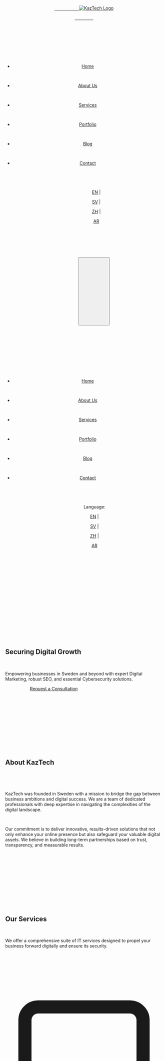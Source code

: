 

<html lang="en" id="html-tag"> <head>

    <meta charset="UTF-8">

    <meta name="viewport" content="width=device-width, initial-scale=1.0">

    <title data-translate="pageTitle">KazTech - Securing Digital Growth</title>

    <meta name="description" content="KazTech is a Sweden-based IT company specializing in Digital Marketing, SEO, and Cybersecurity Services. We help businesses strengthen their online presence and protect their digital assets.">

    <meta name="keywords" content="IT company Sweden, Digital Marketing Malmö, SEO Sweden, Cybersecurity Sweden, KazTech, Online Presence, Digital Assets, Malmö IT">



    <link rel="icon" href="favicon.ico" type="image/x-icon">

    <link rel="preconnect" href="https://fonts.googleapis.com">

    <link rel="preconnect" href="https://fonts.gstatic.com" crossorigin>

    <link href="https://fonts.googleapis.com/css2?family=Inter:wght@400;500;700&family=Roboto:wght@400;700&family=Montserrat:wght@500;700&display=swap" rel="stylesheet">

    <link href="https://fonts.googleapis.com/css2?family=Noto+Kufi+Arabic:wght@400;700&display=swap" rel="stylesheet">

    <link href="https://fonts.googleapis.com/css2?family=Noto+Sans+SC:wght@400;700&display=swap" rel="stylesheet">





    <script src="https://cdn.tailwindcss.com"></script>



    <script>

      tailwind.config = {

        theme: {

          extend: {

            fontFamily: {

              sans: ['Inter', 'sans-serif'],

              roboto: ['Roboto', 'sans-serif'],

              montserrat: ['Montserrat', 'sans-serif'],

              arabic: ['Noto Kufi Arabic', 'sans-serif'], // Added Arabic font

              chinese: ['Noto Sans SC', 'sans-serif'], // Added Chinese font

            },

            colors: {

              primary: '#007bff',

              secondary: '#6c757d',

              light: '#f8f9fa',

              dark: '#343a40',

            }

          }

        }

      }

    </script>



    <style>

        body {

            font-family: 'Inter', sans-serif;

        }

        /* Apply specific fonts for different languages */

        html[lang="ar"] body { font-family: 'Noto Kufi Arabic', sans-serif; }

        html[lang="zh"] body { font-family: 'Noto Sans SC', sans-serif; }

        html[lang="sv"] body { font-family: 'Inter', sans-serif; } /* Or specific Swedish font */

        html[lang="en"] body { font-family: 'Inter', sans-serif; }





        .hero-section {

             background: linear-gradient(rgba(0, 0, 0, 0.5), rgba(0, 0, 0, 0.5)), url('https://placehold.co/1920x1080/cccccc/666666?text=Hero+Background') no-repeat center center;

             background-size: cover;

        }

        .nav-links {

            transition: max-height 0.3s ease-out;

        }

        /* Updated style for active language link */

        .language-switcher a.active {

            font-weight: 700; /* Bolder */

            color: #007bff; /* Primary color */

            text-decoration: none; /* No underline */

        }

        /* Basic RTL adjustments */

        html[dir="rtl"] .logo { /* Example: Adjust logo position if needed */

            /* margin-left: auto; */

            /* margin-right: 0; */

        }

         html[dir="rtl"] .language-switcher {

             /* Adjust spacing if needed */

             margin-left: 0;

             margin-right: auto; /* Push to the left in RTL */

             padding-left: 0;

             padding-right: 1rem; /* Add padding to the right */

             border-left: none;

             border-right: 1px solid #e5e7eb; /* Add border to the right */

         }

         html[dir="rtl"] .mobile-menu-toggle {

             /* Adjust if needed */

         }

          html[dir="rtl"] .language-switcher span {

              margin-left: 0.5rem; /* Add space after label in RTL */

              margin-right: 0;

          }



    </style>



</head>

<body class="bg-white text-gray-800">



    <header class="bg-white shadow-md sticky top-0 z-50">

        <div class="container mx-auto px-4 py-4 flex justify-between items-center">

            <div class="logo">

                <a href="#home">

                    <img src="https://placehold.co/150x50/007bff/ffffff?text=KazTech" alt="KazTech Logo" class="h-10">

                </a>

            </div>



            <nav class="hidden md:flex items-center space-x-4">

                <ul class="flex space-x-4">

                    <li><a href="#home" class="text-gray-600 hover:text-primary rounded px-3 py-2" data-translate="navHome">Home</a></li>

                    <li><a href="#about" class="text-gray-600 hover:text-primary rounded px-3 py-2" data-translate="navAbout">About Us</a></li>

                    <li><a href="#services" class="text-gray-600 hover:text-primary rounded px-3 py-2" data-translate="navServices">Services</a></li>

                    <li><a href="#portfolio" class="text-gray-600 hover:text-primary rounded px-3 py-2" data-translate="navPortfolio">Portfolio</a></li>

                    <li><a href="#blog" class="text-gray-600 hover:text-primary rounded px-3 py-2" data-translate="navBlog">Blog</a></li>

                    <li><a href="#contact" class="text-gray-600 hover:text-primary rounded px-3 py-2" data-translate="navContact">Contact</a></li>

                </ul>

                <div class="language-switcher text-sm ml-4 border-l pl-4">

                    <a href="#" data-lang="en" class="text-gray-500 hover:text-primary px-1 active">EN</a> |

                    <a href="#" data-lang="sv" class="text-gray-500 hover:text-primary px-1">SV</a> |

                    <a href="#" data-lang="zh" class="text-gray-500 hover:text-primary px-1">ZH</a> |

                    <a href="#" data-lang="ar" class="text-gray-500 hover:text-primary px-1">AR</a>

                </div>

            </nav>



            <div class="md:hidden">

                <button id="mobile-menu-button" class="text-gray-600 hover:text-primary focus:outline-none">

                    <svg class="w-6 h-6" fill="none" stroke="currentColor" viewBox="0 0 24 24" xmlns="http://www.w3.org/2000/svg">

                        <path stroke-linecap="round" stroke-linejoin="round" stroke-width="2" d="M4 6h16M4 12h16m-7 6h7"></path>

                    </svg>

                </button>

            </div>

        </div>



        <div id="mobile-menu" class="md:hidden hidden bg-white border-t">

             <ul class="nav-links flex flex-col px-4 py-2">

                 <li><a href="#home" class="block text-gray-600 hover:text-primary rounded px-3 py-2" data-translate="navHomeMobile">Home</a></li>

                 <li><a href="#about" class="block text-gray-600 hover:text-primary rounded px-3 py-2" data-translate="navAboutMobile">About Us</a></li>

                 <li><a href="#services" class="block text-gray-600 hover:text-primary rounded px-3 py-2" data-translate="navServicesMobile">Services</a></li>

                 <li><a href="#portfolio" class="block text-gray-600 hover:text-primary rounded px-3 py-2" data-translate="navPortfolioMobile">Portfolio</a></li>

                 <li><a href="#blog" class="block text-gray-600 hover:text-primary rounded px-3 py-2" data-translate="navBlogMobile">Blog</a></li>

                 <li><a href="#contact" class="block text-gray-600 hover:text-primary rounded px-3 py-2" data-translate="navContactMobile">Contact</a></li>

            </ul>

             <div class="language-switcher text-sm px-4 pb-4 pt-2 border-t mt-2">

                 <span class="font-semibold mr-2" data-translate="navLanguageMobile">Language:</span>

                 <a href="#" data-lang="en" class="text-gray-500 hover:text-primary px-1 active">EN</a> |

                 <a href="#" data-lang="sv" class="text-gray-500 hover:text-primary px-1">SV</a> |

                 <a href="#" data-lang="zh" class="text-gray-500 hover:text-primary px-1">ZH</a> |

                 <a href="#" data-lang="ar" class="text-gray-500 hover:text-primary px-1">AR</a>

             </div>

        </div>

    </header>



    <main>



        <section id="home" class="hero-section text-white py-20 md:py-32">

            <div class="container mx-auto px-4 text-center">

                <div class="hero-content">

                    <h1 class="text-4xl md:text-6xl font-bold mb-4 font-montserrat" data-translate="heroHeadline">Securing Digital Growth</h1>

                    <p class="text-lg md:text-xl mb-8 max-w-3xl mx-auto" data-translate="heroSubheadline">Empowering businesses in Sweden and beyond with expert Digital Marketing, robust SEO, and essential Cybersecurity solutions.</p>

                    <a href="#contact" class="cta-button bg-primary hover:bg-blue-700 text-white font-bold py-3 px-8 rounded-full text-lg transition duration-300" data-translate="heroCTA">Request a Consultation</a>

                </div>

            </div>

        </section>



        <section id="about" class="section py-16 md:py-24">

            <div class="container mx-auto px-4 text-center">

                 <h2 class="text-3xl md:text-4xl font-bold mb-6 font-montserrat" data-translate="aboutTitle">About KazTech</h2>

                <div class="max-w-3xl mx-auto text-gray-600 space-y-4">

                     <p data-translate="aboutPara1">KazTech was founded in Sweden with a mission to bridge the gap between business ambitions and digital success. We are a team of dedicated professionals with deep expertise in navigating the complexities of the digital landscape.</p>

                    <p data-translate="aboutPara2">Our commitment is to deliver innovative, results-driven solutions that not only enhance your online presence but also safeguard your valuable digital assets. We believe in building long-term partnerships based on trust, transparency, and measurable results.</p>

                </div>

            </div>

        </section>



        <section id="services" class="section py-16 md:py-24 bg-light">

            <div class="container mx-auto px-4">

                 <h2 class="text-3xl md:text-4xl font-bold text-center mb-12 font-montserrat" data-translate="servicesTitle">Our Services</h2>

                 <p class="text-center text-gray-600 mb-12 max-w-2xl mx-auto" data-translate="servicesSubTitle">We offer a comprehensive suite of IT services designed to propel your business forward digitally and ensure its security.</p>



                <div class="services-grid grid md:grid-cols-3 gap-8">

                    <div class="service-item bg-white p-8 rounded-lg shadow-md text-center hover:shadow-lg transition duration-300">

                        <div class="mb-4 text-primary">

                            <svg class="w-12 h-12 mx-auto" fill="none" stroke="currentColor" viewBox="0 0 24 24" xmlns="http://www.w3.org/2000/svg"><path stroke-linecap="round" stroke-linejoin="round" stroke-width="2" d="M9.75 17L9 20l-1 1h8l-1-1-.75-3M3 13h18M5 17h14a2 2 0 002-2V5a2 2 0 00-2-2H5a2 2 0 00-2 2v10a2 2 0 002 2z"></path></svg>

                        </div>

                         <h3 class="text-xl font-bold mb-3 font-montserrat" data-translate="service1Title">Digital Marketing</h3>

                        <p class="text-gray-600" data-translate="service1Desc">Crafting tailored digital marketing plans to reach your target audience, build brand awareness, and drive conversions across various online channels.</p>

                    </div>

                     <div class="service-item bg-white p-8 rounded-lg shadow-md text-center hover:shadow-lg transition duration-300">

                         <div class="mb-4 text-primary">

                            <svg class="w-12 h-12 mx-auto" fill="none" stroke="currentColor" viewBox="0 0 24 24" xmlns="http://www.w3.org/2000/svg"><path stroke-linecap="round" stroke-linejoin="round" stroke-width="2" d="M21 21l-6-6m2-5a7 7 0 11-14 0 7 7 0 0114 0z"></path></svg>

                         </div>

                         <h3 class="text-xl font-bold mb-3 font-montserrat" data-translate="service2Title">Search Engine Optimization (SEO)</h3>

                        <p class="text-gray-600" data-translate="service2Desc">Optimizing your website and online content to rank higher in search engine results, increasing organic traffic and visibility.</p>

                    </div>

                     <div class="service-item bg-white p-8 rounded-lg shadow-md text-center hover:shadow-lg transition duration-300">

                         <div class="mb-4 text-primary">

                            <svg class="w-12 h-12 mx-auto" fill="none" stroke="currentColor" viewBox="0 0 24 24" xmlns="http://www.w3.org/2000/svg"><path stroke-linecap="round" stroke-linejoin="round" stroke-width="2" d="M12 15v2m-6 4h12a2 2 0 002-2v-6a2 2 0 00-2-2H6a2 2 0 00-2 2v6a2 2 0 002 2zm10-10V7a4 4 0 00-8 0v4h8z"></path></svg>

                         </div>

                         <h3 class="text-xl font-bold mb-3 font-montserrat" data-translate="service3Title">Cybersecurity Solutions</h3>

                        <p class="text-gray-600" data-translate="service3Desc">Protecting your business from digital threats with robust security measures, risk assessments, and proactive defense strategies.</p>

                    </div>

                </div>

            </div>

        </section>



        <section id="portfolio" class="section py-16 md:py-24">

            <div class="container mx-auto px-4">

                 <h2 class="text-3xl md:text-4xl font-bold text-center mb-12 font-montserrat" data-translate="portfolioTitle">Portfolio & Case Studies</h2>

                <p class="text-center text-gray-600 mb-12 max-w-2xl mx-auto" data-translate="portfolioSubTitle">Discover how we've helped businesses achieve significant digital growth and enhance their security posture.</p>

                <div class="portfolio-grid grid md:grid-cols-2 gap-8">

                    <div class="case-study-item bg-white rounded-lg shadow-md overflow-hidden hover:shadow-lg transition duration-300">

                        <img src="https://placehold.co/600x400/e2e8f0/cbd5e0?text=Case+Study+1" alt="Case Study 1" class="w-full h-48 object-cover">

                        <div class="p-6">

                            <h3 class="text-xl font-bold mb-2 font-montserrat">Case Study: E-commerce SEO Boost</h3>

                            <p class="text-gray-600 mb-4">Challenge: Declining organic traffic. Solution: Comprehensive SEO audit and on-page optimization. Result: 40% increase in organic traffic.</p>

                            <a href="#" class="text-primary hover:underline font-semibold">Read More</a>

                        </div>

                    </div>

                    <div class="case-study-item bg-white rounded-lg shadow-md overflow-hidden hover:shadow-lg transition duration-300">

                         <img src="https://placehold.co/600x400/e2e8f0/cbd5e0?text=Case+Study+2" alt="Case Study 2" class="w-full h-48 object-cover">

                         <div class="p-6">

                            <h3 class="text-xl font-bold mb-2 font-montserrat">Case Study: Cybersecurity Audit</h3>

                            <p class="text-gray-600 mb-4">Challenge: Concerns over data breaches. Solution: Full security assessment and vulnerability patching. Result: Strengthened security posture, no incidents reported.</p>

                            <a href="#" class="text-primary hover:underline font-semibold">Read More</a>

                        </div>

                    </div>

                </div>

            </div>

        </section>



        <section id="blog" class="section py-16 md:py-24 bg-light">

            <div class="container mx-auto px-4">

                 <h2 class="text-3xl md:text-4xl font-bold text-center mb-12 font-montserrat" data-translate="blogTitle">Blog & Insights</h2>

                <p class="text-center text-gray-600 mb-12 max-w-2xl mx-auto" data-translate="blogSubTitle">Stay updated with the latest trends, tips, and strategies in digital marketing, SEO, and cybersecurity.</p>

                <div class="blog-grid grid md:grid-cols-2 gap-8">

                    <article class="blog-post-item bg-white rounded-lg shadow-md overflow-hidden hover:shadow-lg transition duration-300 flex flex-col md:flex-row">

                         <img src="https://placehold.co/300x200/e2e8f0/cbd5e0?text=Blog+Image+1" alt="Blog Post Title 1" class="w-full md:w-1/3 h-48 md:h-auto object-cover">

                         <div class="p-6 flex flex-col justify-between">

                            <div>

                                <h3 class="text-xl font-bold mb-2 font-montserrat"><a href="#" class="hover:text-primary">The Importance of Local SEO for Swedish Businesses</a></h3>

                                <p class="post-meta text-sm text-gray-500 mb-3">Posted on April 15, 2025</p>

                                <p class="text-gray-600 mb-4">Why focusing on local search is crucial for attracting customers in Malmö and beyond...</p>

                            </div>

                            <a href="#" class="text-primary hover:underline font-semibold mt-auto">Read Article</a>

                        </div>

                    </article>

                     <article class="blog-post-item bg-white rounded-lg shadow-md overflow-hidden hover:shadow-lg transition duration-300 flex flex-col md:flex-row">

                         <img src="https://placehold.co/300x200/e2e8f0/cbd5e0?text=Blog+Image+2" alt="Blog Post Title 2" class="w-full md:w-1/3 h-48 md:h-auto object-cover">

                         <div class="p-6 flex flex-col justify-between">

                             <div>

                                <h3 class="text-xl font-bold mb-2 font-montserrat"><a href="#" class="hover:text-primary">Top 5 Cybersecurity Threats in 2025</a></h3>

                                <p class="post-meta text-sm text-gray-500 mb-3">Posted on April 10, 2025</p>

                                <p class="text-gray-600 mb-4">Understand the evolving threat landscape and how to protect your digital assets...</p>

                             </div>

                            <a href="#" class="text-primary hover:underline font-semibold mt-auto">Read Article</a>

                        </div>

                    </article>

                 </div>

                 <div class="text-center mt-12">

                     <a href="#" class="cta-button bg-secondary hover:bg-gray-700 text-white font-bold py-3 px-8 rounded-full text-lg transition duration-300" data-translate="blogViewAll">View All Posts</a>

                 </div>

            </div>

        </section>



        <section id="contact" class="section py-16 md:py-24">

            <div class="container mx-auto px-4">

                <h2 class="text-3xl md:text-4xl font-bold text-center mb-12 font-montserrat" data-translate="contactTitle">Contact Us</h2>

                <p class="text-center text-gray-600 mb-12 max-w-2xl mx-auto" data-translate="contactSubTitle">Ready to secure your digital growth? Get in touch with us for a consultation.</p>



                <div class="flex flex-wrap -mx-4">

                    <div class="w-full lg:w-1/2 px-4 mb-12 lg:mb-0">

                        <div class="contact-details mb-8 bg-light p-6 rounded-lg shadow">

                            <h3 class="text-xl font-semibold mb-4" data-translate="contactInfoTitle">Our Information</h3>

                            <p class="mb-2"><strong data-translate="contactAddrLabel">Address:</strong> Professorsgatan 8, 215 33 Malmö, Sweden</p>

                            <p class="mb-2"><strong data-translate="contactPhoneLabel">Phone:</strong> <a href="tel:+46793305758" class="text-primary hover:underline">+46 793305758</a></p>

                            <p><strong data-translate="contactEmailLabel">Email:</strong> <a href="mailto:info@kaztech.com" class="text-primary hover:underline">info@kaztech.com</a></p>

                        </div>



                        <div class="contact-form bg-light p-6 rounded-lg shadow">

                             <h3 class="text-xl font-semibold mb-4" data-translate="contactFormTitle">Send Us a Message</h3>

                            <form action="#" method="post">

                                <div class="form-group mb-4">

                                    <label for="name" class="block text-gray-700 font-semibold mb-2" data-translate="contactFormName">Name:</label>

                                    <input type="text" id="name" name="name" required class="w-full px-4 py-2 border rounded-lg focus:outline-none focus:ring-2 focus:ring-primary">

                                </div>

                                <div class="form-group mb-4">

                                    <label for="email" class="block text-gray-700 font-semibold mb-2" data-translate="contactFormEmail">Email:</label>

                                    <input type="email" id="email" name="email" required class="w-full px-4 py-2 border rounded-lg focus:outline-none focus:ring-2 focus:ring-primary">

                                </div>

                                <div class="form-group mb-4">

                                    <label for="subject" class="block text-gray-700 font-semibold mb-2" data-translate="contactFormSubject">Subject:</label>

                                    <input type="text" id="subject" name="subject" class="w-full px-4 py-2 border rounded-lg focus:outline-none focus:ring-2 focus:ring-primary">

                                </div>

                                <div class="form-group mb-6">

                                    <label for="message" class="block text-gray-700 font-semibold mb-2" data-translate="contactFormMessage">Message:</label>

                                    <textarea id="message" name="message" rows="5" required class="w-full px-4 py-2 border rounded-lg focus:outline-none focus:ring-2 focus:ring-primary"></textarea>

                                </div>

                                <button type="submit" class="cta-button w-full bg-primary hover:bg-blue-700 text-white font-bold py-3 px-6 rounded-lg transition duration-300" data-translate="contactFormSend">Send Message</button>

                            </form>

                        </div>

                    </div>



                    <div class="w-full lg:w-1/2 px-4">

                        <div class="google-map h-full rounded-lg shadow overflow-hidden">

                            <iframe

                                src="https://www.google.com/maps/embed?pb=!1m18!1m12!1m3!1d2255.840786611101!2d12.98806861592298!3d55.58436398050919!2m3!1f0!2f0!3f0!3m2!1i1024!2i768!4f13.1!3m3!1m2!1s0x4653a15f4f8e9d6b%3A0x7a8a8b8c1d8e8f9a!2sProfessorsgatan%208%2C%20215%2033%20Malm%C3%B6%2C%20Sweden!5e0!3m2!1sen!2sus!4v1678886400000!5m2!1sen!2sus"

                                width="100%"

                                height="100%"

                                style="border:0; min-height: 450px;"

                                allowfullscreen=""

                                loading="lazy"

                                referrerpolicy="no-referrer-when-downgrade">

                            </iframe>

                        </div>

                    </div>

                </div>

            </div>

        </section>



    </main>



    <footer class="bg-dark text-gray-300 py-12">

        <div class="container mx-auto px-4">

            <div class="footer-content grid grid-cols-1 md:grid-cols-4 gap-8 mb-8">

                <div class="footer-logo mb-6 md:mb-0">

                     <img src="https://placehold.co/150x50/ffffff/343a40?text=KazTech+Footer" alt="KazTech Logo Footer" class="h-10 mb-4">

                     <p class="text-sm" data-translate="footerSlogan">Securing your digital future.</p>

                </div>

                <div class="footer-nav">

                    <h4 class="font-semibold text-white mb-3" data-translate="footerLinksTitle">Quick Links</h4>

                    <ul class="space-y-2">

                         <li><a href="#home" class="hover:text-primary hover:underline" data-translate="footerHome">Home</a></li>

                        <li><a href="#about" class="hover:text-primary hover:underline" data-translate="footerAbout">About Us</a></li>

                        <li><a href="#services" class="hover:text-primary hover:underline" data-translate="footerServices">Services</a></li>

                        <li><a href="#portfolio" class="hover:text-primary hover:underline" data-translate="footerPortfolio">Portfolio</a></li>

                        <li><a href="#blog" class="hover:text-primary hover:underline" data-translate="footerBlog">Blog</a></li>

                        <li><a href="#contact" class="hover:text-primary hover:underline" data-translate="footerContact">Contact</a></li>

                    </ul>

                </div>

                <div class="footer-contact">

                     <h4 class="font-semibold text-white mb-3" data-translate="footerContactTitle">Contact Info</h4>

                     <p class="mb-2">Professorsgatan 8, 215 33 Malmö, Sweden</p>

                     <p class="mb-2">P: <a href="tel:+46793305758" class="hover:text-primary hover:underline">+46 793305758</a></p>

                     <p>E: <a href="mailto:info@kaztech.com" class="hover:text-primary hover:underline">info@kaztech.com</a></p>

                </div>

                <div class="social-media">

                    <h4 class="font-semibold text-white mb-3" data-translate="footerSocialTitle">Follow Us</h4>

                    <div class="flex space-x-4">

                        <a href="#" aria-label="Facebook" class="text-gray-400 hover:text-primary">

                            <svg class="w-6 h-6" fill="currentColor" viewBox="0 0 24 24" xmlns="http://www.w3.org/2000/svg"><path d="M22 12c0-5.523-4.477-10-10-10S2 6.477 2 12c0 4.991 3.657 9.128 8.438 9.878v-6.987h-2.54V12h2.54V9.797c0-2.506 1.492-3.89 3.777-3.89 1.094 0 2.238.195 2.238.195v2.46h-1.26c-1.243 0-1.63.772-1.63 1.562V12h2.773l-.443 2.89h-2.33v6.988C18.343 21.128 22 16.991 22 12z"></path></svg>

                        </a>

                        <a href="#" aria-label="LinkedIn" class="text-gray-400 hover:text-primary">

                            <svg class="w-6 h-6" fill="currentColor" viewBox="0 0 24 24" xmlns="http://www.w3.org/2000/svg"><path d="M19 0h-14c-2.761 0-5 2.239-5 5v14c0 2.761 2.239 5 5 5h14c2.762 0 5-2.239 5-5v-14c0-2.761-2.238-5-5-5zm-11 19h-3v-11h3v11zm-1.5-12.268c-.966 0-1.75-.79-1.75-1.764s.784-1.764 1.75-1.764 1.75.79 1.75 1.764-.783 1.764-1.75 1.764zm13.5 12.268h-3v-5.604c0-3.368-4-3.113-4 0v5.604h-3v-11h3v1.765c1.396-2.586 7-2.777 7 2.476v6.759z"></path></svg>

                        </a>

                    </div>

                </div>

            </div>

            <div class="copyright border-t border-gray-700 pt-8 text-center text-sm">

                <p data-translate="footerCopyright">© 2025 KazTech. All rights reserved.</p>

            </div>

        </div>

    </footer>



    <script>

        // --- Translations Object ---

        // Add all text content that needs translation here, keyed by the 'data-translate' attribute value.

        const translations = {

            pageTitle: {

                en: "KazTech - Securing Digital Growth",

                sv: "KazTech - Säkrar Digital Tillväxt",

                zh: "KazTech - 保障数字增长",

                ar: "كازتيك - تأمين النمو الرقمي"

            },

            navHome: { en: "Home", sv: "Hem", zh: "首页", ar: "الرئيسية" },

            navAbout: { en: "About Us", sv: "Om Oss", zh: "关于我们", ar: "من نحن" },

            navServices: { en: "Services", sv: "Tjänster", zh: "服务", ar: "خدماتنا" },

            navPortfolio: { en: "Portfolio", sv: "Portfölj", zh: "作品集", ar: "أعمالنا" },

            navBlog: { en: "Blog", sv: "Blogg", zh: "博客", ar: "المدونة" },

            navContact: { en: "Contact", sv: "Kontakt", zh: "联系", ar: "اتصل بنا" },

            navHomeMobile: { en: "Home", sv: "Hem", zh: "首页", ar: "الرئيسية" },

            navAboutMobile: { en: "About Us", sv: "Om Oss", zh: "关于我们", ar: "من نحن" },

            navServicesMobile: { en: "Services", sv: "Tjänster", zh: "服务", ar: "خدماتنا" },

            navPortfolioMobile: { en: "Portfolio", sv: "Portfölj", zh: "作品集", ar: "أعمالنا" },

            navBlogMobile: { en: "Blog", sv: "Blogg", zh: "博客", ar: "المدونة" },

            navContactMobile: { en: "Contact", sv: "Kontakt", zh: "联系", ar: "اتصل بنا" },

            navLanguageMobile: { en: "Language:", sv: "Språk:", zh: "语言:", ar: "اللغة:" },

            heroHeadline: {

                en: "Securing Digital Growth",

                sv: "Säkrar Digital Tillväxt",

                zh: "保障数字增长",

                ar: "تأمين النمو الرقمي"

            },

            heroSubheadline: {

                en: "Empowering businesses in Sweden and beyond with expert Digital Marketing, robust SEO, and essential Cybersecurity solutions.",

                sv: "Stärker företag i Sverige och utomlands med expertis inom Digital Marknadsföring, robust SEO och grundläggande Cybersäkerhetslösningar.",

                zh: "为瑞典及其他地区的企业提供专业的数字营销、强大的搜索引擎优化和必要的网络安全解决方案。",

                ar: "تمكين الشركات في السويد وخارجها من خلال التسويق الرقمي المتخصص، وتحسين محركات البحث القوي، وحلول الأمن السيبراني الأساسية."

            },

            heroCTA: {

                en: "Request a Consultation",

                sv: "Begär en Konsultation",

                zh: "请求咨询",

                ar: "اطلب استشارة"

            },

            aboutTitle: {

                en: "About KazTech",

                sv: "Om KazTech",

                zh: "关于 KazTech",

                ar: "عن كازتيك"

            },

            aboutPara1: {

                 en: "KazTech was founded in Sweden with a mission to bridge the gap between business ambitions and digital success. We are a team of dedicated professionals with deep expertise in navigating the complexities of the digital landscape.",

                 sv: "KazTech grundades i Sverige med uppdraget att överbrygga klyftan mellan affärsambitioner och digital framgång. Vi är ett team av engagerade proffs med djup expertis i att navigera komplexiteten i det digitala landskapet.",

                 zh: "KazTech 在瑞典成立，其使命是弥合商业雄心与数字成功之间的差距。我们是一支由敬业的专业人士组成的团队，在驾驭复杂的数字环境方面拥有深厚的专业知识。",

                 ar: "تأسست كازتيك في السويد بهدف سد الفجوة بين طموحات الأعمال والنجاح الرقمي. نحن فريق من المهنيين المتخصصين ذوي الخبرة العميقة في التعامل مع تعقيدات المشهد الرقمي."

             },

             aboutPara2: {

                 en: "Our commitment is to deliver innovative, results-driven solutions that not only enhance your online presence but also safeguard your valuable digital assets. We believe in building long-term partnerships based on trust, transparency, and measurable results.",

                 sv: "Vårt åtagande är att leverera innovativa, resultatdrivna lösningar som inte bara förbättrar din online-närvaro utan också skyddar dina värdefulla digitala tillgångar. Vi tror på att bygga långsiktiga partnerskap baserade på förtroende, transparens och mätbara resultat.",

                 zh: "我们的承诺是提供创新的、以结果为导向的解决方案，不仅能提升您的在线形象，还能保护您宝贵的数字资产。我们相信在信任、透明和可衡量结果的基础上建立长期合作伙伴关系。",

                 ar: "التزامنا هو تقديم حلول مبتكرة قائمة على النتائج لا تعزز وجودك عبر الإنترنت فحسب، بل تحمي أيضًا أصولك الرقمية القيمة. نؤمن ببناء شراكات طويلة الأمد قائمة على الثقة والشفافية والنتائج القابلة للقياس."

             },

            servicesTitle: {

                en: "Our Services",

                sv: "Våra Tjänster",

                zh: "我们的服务",

                ar: "خدماتنا"

            },

             servicesSubTitle: {

                 en: "We offer a comprehensive suite of IT services designed to propel your business forward digitally and ensure its security.",

                 sv: "Vi 
